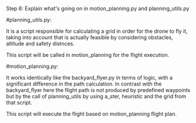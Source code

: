 Step 6: Explain what's going on in motion_planning.py and planning_utils.py

#planning_utils.py:

It is a script responsible for calculating a grid in order for the drone to fly it, taking into account that is actually feasible by considering obstacles, altitude and safety distnces.

This script will be called in motion_planning for the flight execution.

#motion_planning.py:

It works identically like the backyard_flyer.py in terms of logic, with a significant difference in the path calculation. 
In contrast with the backyard_flyer here the flight path is not produced by predefined waypoints but by the call of planning_utils by using a_ster, heuristic and the grid from that script.

This script will execute the flight based on motion_planning flight plan.
